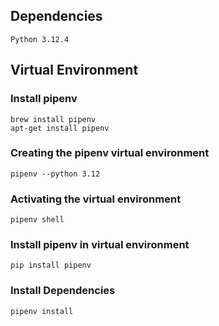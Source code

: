 ## Dependencies
```
Python 3.12.4
```

## Virtual Environment
### Install pipenv

```
brew install pipenv 
apt-get install pipenv
```

### Creating the pipenv virtual environment
```
pipenv --python 3.12
```

### Activating the virtual environment
```
pipenv shell
```

### Install pipenv in virtual environment

```
pip install pipenv
```

### Install Dependencies
```
pipenv install
```